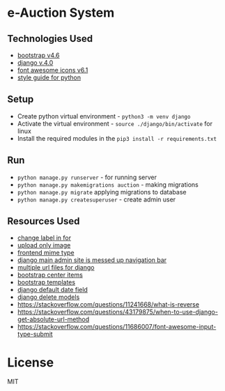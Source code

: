 # e-Auction System

## Technologies Used 

- [bootstrap v4.6](https://getbootstrap.com/docs/4.6/getting-started/build-tools/)
- [django v.4.0](https://docs.djangoproject.com/en/4.0/)
- [font awesome icons v6.1](https://fontawesome.com/search?s=solid%2Cbrands)
- [style guide for python](https://peps.python.org/pep-0008/)

## Setup

- Create python virtual environment - `python3 -m venv django`
- Activate the virtual environment - `source ./django/bin/activate` for linux
- Install the required modules in the `pip3 install -r requirements.txt`

## Run 

- `python manage.py runserver` - for running server
- `python manage.py makemigrations auction` - making migrations
- `python manage.py migrate` applying migrations to database
- `python manage.py createsuperuser` - create admin user

## Resources Used

- [change label in for](https://stackoverflow.com/questions/636905/django-form-set-label_)
- [upload only image](https://stackoverflow.com/questions/6460848/how-to-limit-file-types-on-file-uploads-for-modelforms-with-filefields)
- [frontend mime type](https://developer.mozilla.org/en-US/docs/Web/HTML/Element/input/file)
- [django main admin site is messed up navigation bar](https://stackoverflow.com/questions/67709529/django-admin-site-nav-sidebar-messed-up)
- [multiple url files for django](https://stackoverflow.com/questions/59698254/how-do-i-create-multiple-urls-py-in-django-app)
- [bootstrap center items](https://stackoverflow.com/questions/39031224/how-to-center-cards-in-bootstrap-4)
- [bootstrap templates](https://mdbootstrap.com/docs/standard/extended/login/#!)
- [django default date field](https://stackoverflow.com/questions/22846048/django-form-as-p-datefield-not-showing-input-type-as-date)
- [django delete models](https://stackoverflow.com/questions/38388423/what-does-on-delete-do-on-django-models)
- https://stackoverflow.com/questions/11241668/what-is-reverse
- https://stackoverflow.com/questions/43179875/when-to-use-django-get-absolute-url-method
- https://stackoverflow.com/questions/11686007/font-awesome-input-type-submit

# License

MIT
